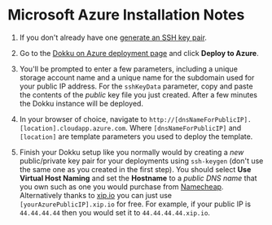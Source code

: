 # Microsoft Azure Installation Notes

1. If you don't already have one [generate an SSH key pair](https://help.github.com/articles/generating-ssh-keys/).

2. Go to the [Dokku on Azure deployment page](https://github.com/Azure/azure-quickstart-templates/tree/master/application-workloads/dokku/dokku-vm) and click **Deploy to Azure**.

3. You'll be prompted to enter a few parameters, including a unique storage account name and a unique name for the subdomain used for your public IP address. For the `sshKeyData` parameter, copy and paste the contents of the *public* key file you just created. After a few minutes the Dokku instance will be deployed.

4. In your browser of choice, navigate to `http://[dnsNameForPublicIP].[location].cloudapp.azure.com`. Where `[dnsNameForPublicIP]` and `[location]` are template parameters you used to deploy the template.

5. Finish your Dokku setup like you normally would by creating a *new* public/private key pair for your deployments using `ssh-keygen` (don't use the same one as you created in the first step). You should select **Use Virtual Host Naming** and set the **Hostname** to a *public DNS name* that you own such as one you would purchase from [Namecheap](http://namecheap.com). Alternatively thanks to [xip.io](http://xip.io/) you can just use `[yourAzurePublicIP].xip.io` for free. For example, if your public IP is `44.44.44.44` then you would set it to `44.44.44.44.xip.io`.
